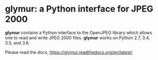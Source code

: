 glymur: a Python interface for JPEG 2000
=========================================

**glymur** contains a Python interface to the OpenJPEG library which
allows one to read and write JPEG 2000 files.  **glymur** works on
Python 2.7, 3.4, 3.5, and 3.6.

Please read the docs, https://glymur.readthedocs.org/en/latest/
